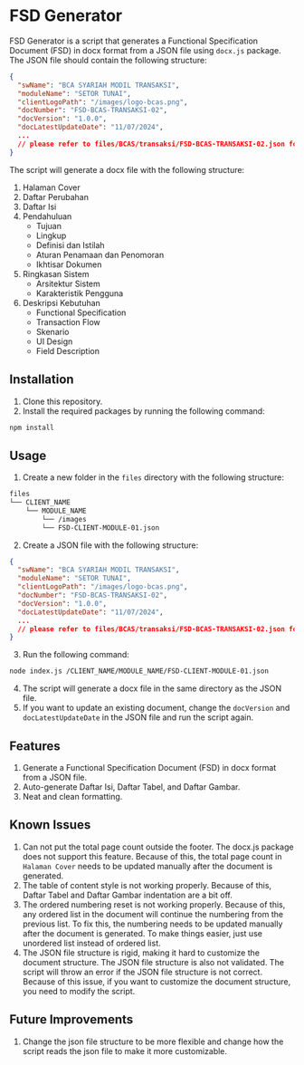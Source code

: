 # FSD Generator

FSD Generator is a script that generates a Functional Specification Document (FSD) in docx format from a JSON file using `docx.js` package. The JSON file should contain the following structure:

```json
{
  "swName": "BCA SYARIAH MODIL TRANSAKSI",
  "moduleName": "SETOR TUNAI",
  "clientLogoPath": "/images/logo-bcas.png",
  "docNumber": "FSD-BCAS-TRANSAKSI-02",
  "docVersion": "1.0.0",
  "docLatestUpdateDate": "11/07/2024",
  ...
  // please refer to files/BCAS/transaksi/FSD-BCAS-TRANSAKSI-02.json for the complete structure
}
```

The script will generate a docx file with the following structure:

1. Halaman Cover
2. Daftar Perubahan
3. Daftar Isi
4. Pendahuluan
    - Tujuan
    - Lingkup
    - Definisi dan Istilah
    - Aturan Penamaan dan Penomoran
    - Ikhtisar Dokumen
5. Ringkasan Sistem
    - Arsitektur Sistem
    - Karakteristik Pengguna
6. Deskripsi Kebutuhan
    - Functional Specification
    - Transaction Flow
    - Skenario
    - UI Design
    - Field Description

## Installation
1. Clone this repository.
2. Install the required packages by running the following command:
```bash
npm install
```

## Usage
1. Create a new folder in the `files` directory with the following structure:
```bash
files
└── CLIENT_NAME
    └── MODULE_NAME
        └── /images
        └── FSD-CLIENT-MODULE-01.json
```
2. Create a JSON file with the following structure:
```json
{
  "swName": "BCA SYARIAH MODIL TRANSAKSI",
  "moduleName": "SETOR TUNAI",
  "clientLogoPath": "/images/logo-bcas.png",
  "docNumber": "FSD-BCAS-TRANSAKSI-02",
  "docVersion": "1.0.0",
  "docLatestUpdateDate": "11/07/2024",
  ...
  // please refer to files/BCAS/transaksi/FSD-BCAS-TRANSAKSI-02.json for the complete structure
}
```
3. Run the following command:
```bash
node index.js /CLIENT_NAME/MODULE_NAME/FSD-CLIENT-MODULE-01.json
```
4. The script will generate a docx file in the same directory as the JSON file.
5. If you want to update an existing document, change the `docVersion` and `docLatestUpdateDate` in the JSON file and run the script again.

## Features
1. Generate a Functional Specification Document (FSD) in docx format from a JSON file.
2. Auto-generate Daftar Isi, Daftar Tabel, and Daftar Gambar.
3. Neat and clean formatting.

## Known Issues
1. Can not put the total page count outside the footer. The docx.js package does not support this feature. Because of this, the total page count in `Halaman Cover` needs to be updated manually after the document is generated.
2. The table of content style is not working properly. Because of this, Daftar Tabel and Daftar Gambar indentation are a bit off.
3. The ordered numbering reset is not working properly. Because of this, any ordered list in the document will continue the numbering from the previous list. To fix this, the numbering needs to be updated manually after the document is generated. To make things easier, just use unordered list instead of ordered list.
4. The JSON file structure is rigid, making it hard to customize the document structure. The JSON file structure is also not validated. The script will throw an error if the JSON file structure is not correct. Because of this issue, if you want to customize the document structure, you need to modify the script.

## Future Improvements
1. Change the json file structure to be more flexible and change how the script reads the json file to make it more customizable.

